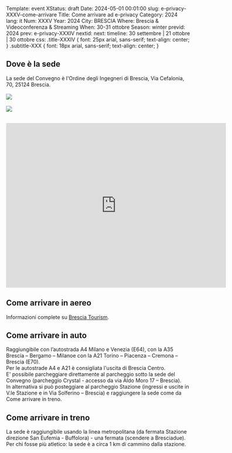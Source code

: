 Template: event
XStatus: draft
Date: 2024-05-01 00:01:00
slug: e-privacy-XXXV-come-arrivare
Title: Come arrivare ad e-privacy
Category: 2024
lang: it
Num: XXXV
Year: 2024
City: BRESCIA
Where: Brescia & Videoconferenza & Streaming
When: 30-31 ottobre
Season: winter
previd: 2024
prev: e-privacy-XXXIV
nextid:
next:
timeline: 30 settembre | 21 ottobre | 30 ottobre
css: .title-XXXIV { font: 25px arial, sans-serif; text-align: center; }   .subtitle-XXX { font: 18px arial, sans-serif; text-align: center; }


<h2>Dove è la sede</h2>

La sede del Convegno è l'Ordine degli Ingegneri di Brescia, Via Cefalonia, 70, 25124 Brescia.
<br>
<br>
<img src="/images/sale/brescia_sede_ordine.jpg">
<br>
<br>
<img src="/images/sale/brescia_sala_ordine.jpg">
<br>
<br>
<iframe src="https://www.google.com/maps/embed?pb=!1m18!1m12!1m3!1d2795.2659074361436!2d10.213104174869477!3d45.52485432939174!2m3!1f0!2f0!3f0!3m2!1i1024!2i768!4f13.1!3m3!1m2!1s0x47817674dc1ecb4f%3A0x7a95e08ffe5aaf27!2sOrdine%20Degli%20Ingegneri%20Della%20Provincia%20Di%20Brescia!5e0!3m2!1sit!2sit!4v1723237759926!5m2!1sit!2sit" width="600" height="450" style="border:0;" allowfullscreen="" loading="lazy" referrerpolicy="no-referrer-when-downgrade"></iframe>
<br>

<h2>Come arrivare in aereo</h2> 

Informazioni complete su [Brescia Tourism](https://www.bresciatourism.it/info-utili/come-arrivare-a-brescia/in-aereo/).

<h2>Come arrivare in auto</h2>

Raggiungibile con l’autostrada A4 Milano e Venezia (E64), con la A35 Brescia – Bergamo – Milanoe con la A21 Torino – Piacenza – Cremona – Brescia (E70).
<br>
Per le autostrade A4 e A21 è consigliata l'uscita di Brescia Centro.
<br>
E' possibile parcheggiare direttamente al parcheggio sotto la sede del Convegno (parcheggio Crystal - accesso da via Aldo Moro 17 – Brescia).
<br>
In alternativa si può posteggiare al parcheggio Stazione (ingressi e uscite in V.le Stazione e in Via Solferino – Brescia) e raggiungere la sede come da Come arrivare in treno.


<h2>Come arrivare in treno</h2>

La sede è raggiungibile usando la linea metropolitana (da fermata Stazione direzione San Eufemia - Buffolora) - una fermata (scendere a Bresciadue).
<br>
Per chi fosse più atletico: la sede è a circa 1 km di cammino dalla stazione.



